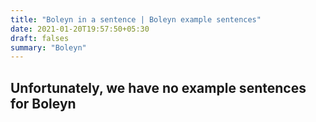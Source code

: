 ```yaml
---
title: "Boleyn in a sentence | Boleyn example sentences"
date: 2021-01-20T19:57:50+05:30
draft: falses
summary: "Boleyn"
---
```

## Unfortunately, we have no example sentences for Boleyn                 
